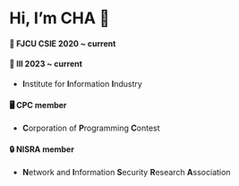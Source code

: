 # Hi, I’m CHA 🍵

#### 🏫 FJCU CSIE 2020 ~ current

#### 💼 III 2023 ~ current

- **I**nstitute for **I**nformation **I**ndustry

#### 🖥️ CPC member

- **C**orporation of **P**rogramming **C**ontest

#### 🔒️ NISRA member

- **N**etwork and **I**nformation **S**ecurity **R**esearch **A**ssociation
